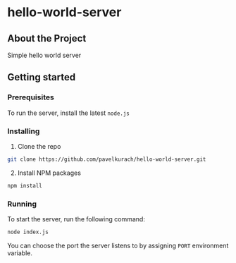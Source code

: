# hello-world-server

## About the Project

Simple hello world server

## Getting started

### Prerequisites

To run the server, install the latest `node.js`

### Installing

1. Clone the repo 
```sh
git clone https://github.com/pavelkurach/hello-world-server.git
```
2. Install NPM packages
```sh
npm install
```

### Running

To start the server, run the following command:
```sh
node index.js
```

You can choose the port the server listens to by assigning `PORT` 
environment variable.